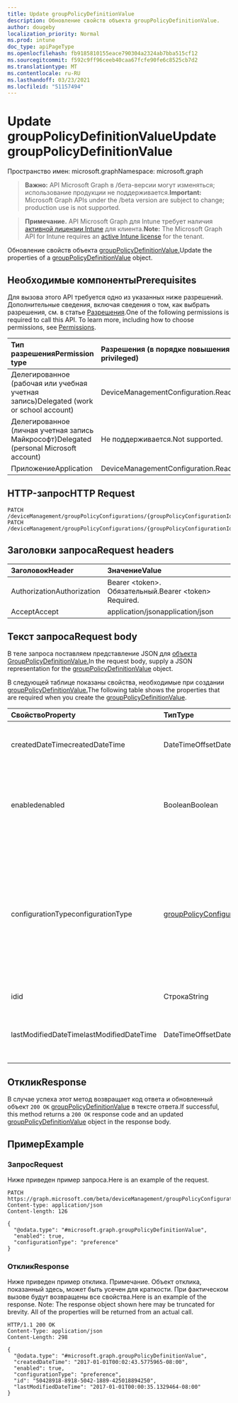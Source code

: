 ```yaml
---
title: Update groupPolicyDefinitionValue
description: Обновление свойств объекта groupPolicyDefinitionValue.
author: dougeby
localization_priority: Normal
ms.prod: intune
doc_type: apiPageType
ms.openlocfilehash: fb9185810155eace790304a2324ab7bba515cf12
ms.sourcegitcommit: f592c9ff96ceeb40caa67fcfe90fe6c8525cb7d2
ms.translationtype: MT
ms.contentlocale: ru-RU
ms.lasthandoff: 03/23/2021
ms.locfileid: "51157494"
---
```

# <a name="update-grouppolicydefinitionvalue"></a><span data-ttu-id="391fc-103">Update groupPolicyDefinitionValue</span><span class="sxs-lookup"><span data-stu-id="391fc-103">Update groupPolicyDefinitionValue</span></span>

<span data-ttu-id="391fc-104">Пространство имен: microsoft.graph</span><span class="sxs-lookup"><span data-stu-id="391fc-104">Namespace: microsoft.graph</span></span>

> <span data-ttu-id="391fc-105">**Важно:** API Microsoft Graph в /бета-версии могут изменяться; использование продукции не поддерживается.</span><span class="sxs-lookup"><span data-stu-id="391fc-105">**Important:** Microsoft Graph APIs under the /beta version are subject to change; production use is not supported.</span></span>

> <span data-ttu-id="391fc-106">**Примечание.** API Microsoft Graph для Intune требует наличия [активной лицензии Intune](https://go.microsoft.com/fwlink/?linkid=839381) для клиента.</span><span class="sxs-lookup"><span data-stu-id="391fc-106">**Note:** The Microsoft Graph API for Intune requires an [active Intune license](https://go.microsoft.com/fwlink/?linkid=839381) for the tenant.</span></span>

<span data-ttu-id="391fc-107">Обновление свойств объекта [groupPolicyDefinitionValue.](../resources/intune-grouppolicy-grouppolicydefinitionvalue.md)</span><span class="sxs-lookup"><span data-stu-id="391fc-107">Update the properties of a [groupPolicyDefinitionValue](../resources/intune-grouppolicy-grouppolicydefinitionvalue.md) object.</span></span>

## <a name="prerequisites"></a><span data-ttu-id="391fc-108">Необходимые компоненты</span><span class="sxs-lookup"><span data-stu-id="391fc-108">Prerequisites</span></span>
<span data-ttu-id="391fc-p101">Для вызова этого API требуется одно из указанных ниже разрешений. Дополнительные сведения, включая сведения о том, как выбрать разрешения, см. в статье [Разрешения](/graph/permissions-reference).</span><span class="sxs-lookup"><span data-stu-id="391fc-p101">One of the following permissions is required to call this API. To learn more, including how to choose permissions, see [Permissions](/graph/permissions-reference).</span></span>

|<span data-ttu-id="391fc-111">Тип разрешения</span><span class="sxs-lookup"><span data-stu-id="391fc-111">Permission type</span></span>|<span data-ttu-id="391fc-112">Разрешения (в порядке повышения привилегий)</span><span class="sxs-lookup"><span data-stu-id="391fc-112">Permissions (from least to most privileged)</span></span>|
|:---|:---|
|<span data-ttu-id="391fc-113">Делегированное (рабочая или учебная учетная запись)</span><span class="sxs-lookup"><span data-stu-id="391fc-113">Delegated (work or school account)</span></span>|<span data-ttu-id="391fc-114">DeviceManagementConfiguration.ReadWrite.All</span><span class="sxs-lookup"><span data-stu-id="391fc-114">DeviceManagementConfiguration.ReadWrite.All</span></span>|
|<span data-ttu-id="391fc-115">Делегированное (личная учетная запись Майкрософт)</span><span class="sxs-lookup"><span data-stu-id="391fc-115">Delegated (personal Microsoft account)</span></span>|<span data-ttu-id="391fc-116">Не поддерживается.</span><span class="sxs-lookup"><span data-stu-id="391fc-116">Not supported.</span></span>|
|<span data-ttu-id="391fc-117">Приложение</span><span class="sxs-lookup"><span data-stu-id="391fc-117">Application</span></span>|<span data-ttu-id="391fc-118">DeviceManagementConfiguration.ReadWrite.All</span><span class="sxs-lookup"><span data-stu-id="391fc-118">DeviceManagementConfiguration.ReadWrite.All</span></span>|

## <a name="http-request"></a><span data-ttu-id="391fc-119">HTTP-запрос</span><span class="sxs-lookup"><span data-stu-id="391fc-119">HTTP Request</span></span>
<!-- {
  "blockType": "ignored"
}
-->
``` http
PATCH /deviceManagement/groupPolicyConfigurations/{groupPolicyConfigurationId}/definitionValues/{groupPolicyDefinitionValueId}
PATCH /deviceManagement/groupPolicyConfigurations/{groupPolicyConfigurationId}/definitionValues/{groupPolicyDefinitionValueId}/presentationValues/{groupPolicyPresentationValueId}/definitionValue
```

## <a name="request-headers"></a><span data-ttu-id="391fc-120">Заголовки запроса</span><span class="sxs-lookup"><span data-stu-id="391fc-120">Request headers</span></span>
|<span data-ttu-id="391fc-121">Заголовок</span><span class="sxs-lookup"><span data-stu-id="391fc-121">Header</span></span>|<span data-ttu-id="391fc-122">Значение</span><span class="sxs-lookup"><span data-stu-id="391fc-122">Value</span></span>|
|:---|:---|
|<span data-ttu-id="391fc-123">Authorization</span><span class="sxs-lookup"><span data-stu-id="391fc-123">Authorization</span></span>|<span data-ttu-id="391fc-124">Bearer &lt;token&gt;. Обязательный.</span><span class="sxs-lookup"><span data-stu-id="391fc-124">Bearer &lt;token&gt; Required.</span></span>|
|<span data-ttu-id="391fc-125">Accept</span><span class="sxs-lookup"><span data-stu-id="391fc-125">Accept</span></span>|<span data-ttu-id="391fc-126">application/json</span><span class="sxs-lookup"><span data-stu-id="391fc-126">application/json</span></span>|

## <a name="request-body"></a><span data-ttu-id="391fc-127">Текст запроса</span><span class="sxs-lookup"><span data-stu-id="391fc-127">Request body</span></span>
<span data-ttu-id="391fc-128">В теле запроса поставляем представление JSON для [объекта GroupPolicyDefinitionValue.](../resources/intune-grouppolicy-grouppolicydefinitionvalue.md)</span><span class="sxs-lookup"><span data-stu-id="391fc-128">In the request body, supply a JSON representation for the [groupPolicyDefinitionValue](../resources/intune-grouppolicy-grouppolicydefinitionvalue.md) object.</span></span>

<span data-ttu-id="391fc-129">В следующей таблице показаны свойства, необходимые при создании [groupPolicyDefinitionValue.](../resources/intune-grouppolicy-grouppolicydefinitionvalue.md)</span><span class="sxs-lookup"><span data-stu-id="391fc-129">The following table shows the properties that are required when you create the [groupPolicyDefinitionValue](../resources/intune-grouppolicy-grouppolicydefinitionvalue.md).</span></span>

|<span data-ttu-id="391fc-130">Свойство</span><span class="sxs-lookup"><span data-stu-id="391fc-130">Property</span></span>|<span data-ttu-id="391fc-131">Тип</span><span class="sxs-lookup"><span data-stu-id="391fc-131">Type</span></span>|<span data-ttu-id="391fc-132">Описание</span><span class="sxs-lookup"><span data-stu-id="391fc-132">Description</span></span>|
|:---|:---|:---|
|<span data-ttu-id="391fc-133">createdDateTime</span><span class="sxs-lookup"><span data-stu-id="391fc-133">createdDateTime</span></span>|<span data-ttu-id="391fc-134">DateTimeOffset</span><span class="sxs-lookup"><span data-stu-id="391fc-134">DateTimeOffset</span></span>|<span data-ttu-id="391fc-135">Дата и время создания объекта.</span><span class="sxs-lookup"><span data-stu-id="391fc-135">The date and time the object was created.</span></span>|
|<span data-ttu-id="391fc-136">enabled</span><span class="sxs-lookup"><span data-stu-id="391fc-136">enabled</span></span>|<span data-ttu-id="391fc-137">Boolean</span><span class="sxs-lookup"><span data-stu-id="391fc-137">Boolean</span></span>|<span data-ttu-id="391fc-138">Включает или отключает связанное определение групповой политики.</span><span class="sxs-lookup"><span data-stu-id="391fc-138">Enables or disables the associated group policy definition.</span></span>|
|<span data-ttu-id="391fc-139">configurationType</span><span class="sxs-lookup"><span data-stu-id="391fc-139">configurationType</span></span>|[<span data-ttu-id="391fc-140">groupPolicyConfigurationType</span><span class="sxs-lookup"><span data-stu-id="391fc-140">groupPolicyConfigurationType</span></span>](../resources/intune-grouppolicy-grouppolicyconfigurationtype.md)|<span data-ttu-id="391fc-141">Указывает, как следует настроить значение.</span><span class="sxs-lookup"><span data-stu-id="391fc-141">Specifies how the value should be configured.</span></span> <span data-ttu-id="391fc-142">Это может быть как политика, так и как предпочтение.</span><span class="sxs-lookup"><span data-stu-id="391fc-142">This can be either as a Policy or as a Preference.</span></span> <span data-ttu-id="391fc-143">Возможные значения: `policy`, `preference`.</span><span class="sxs-lookup"><span data-stu-id="391fc-143">Possible values are: `policy`, `preference`.</span></span>|
|<span data-ttu-id="391fc-144">id</span><span class="sxs-lookup"><span data-stu-id="391fc-144">id</span></span>|<span data-ttu-id="391fc-145">Строка</span><span class="sxs-lookup"><span data-stu-id="391fc-145">String</span></span>|<span data-ttu-id="391fc-146">Ключ объекта.</span><span class="sxs-lookup"><span data-stu-id="391fc-146">Key of the entity.</span></span>|
|<span data-ttu-id="391fc-147">lastModifiedDateTime</span><span class="sxs-lookup"><span data-stu-id="391fc-147">lastModifiedDateTime</span></span>|<span data-ttu-id="391fc-148">DateTimeOffset</span><span class="sxs-lookup"><span data-stu-id="391fc-148">DateTimeOffset</span></span>|<span data-ttu-id="391fc-149">Дата и время последнего изменения объекта.</span><span class="sxs-lookup"><span data-stu-id="391fc-149">The date and time the entity was last modified.</span></span>|



## <a name="response"></a><span data-ttu-id="391fc-150">Отклик</span><span class="sxs-lookup"><span data-stu-id="391fc-150">Response</span></span>
<span data-ttu-id="391fc-151">В случае успеха этот метод возвращает код ответа и обновленный объект `200 OK` [groupPolicyDefinitionValue](../resources/intune-grouppolicy-grouppolicydefinitionvalue.md) в тексте ответа.</span><span class="sxs-lookup"><span data-stu-id="391fc-151">If successful, this method returns a `200 OK` response code and an updated [groupPolicyDefinitionValue](../resources/intune-grouppolicy-grouppolicydefinitionvalue.md) object in the response body.</span></span>

## <a name="example"></a><span data-ttu-id="391fc-152">Пример</span><span class="sxs-lookup"><span data-stu-id="391fc-152">Example</span></span>

### <a name="request"></a><span data-ttu-id="391fc-153">Запрос</span><span class="sxs-lookup"><span data-stu-id="391fc-153">Request</span></span>
<span data-ttu-id="391fc-154">Ниже приведен пример запроса.</span><span class="sxs-lookup"><span data-stu-id="391fc-154">Here is an example of the request.</span></span>
``` http
PATCH https://graph.microsoft.com/beta/deviceManagement/groupPolicyConfigurations/{groupPolicyConfigurationId}/definitionValues/{groupPolicyDefinitionValueId}
Content-type: application/json
Content-length: 126

{
  "@odata.type": "#microsoft.graph.groupPolicyDefinitionValue",
  "enabled": true,
  "configurationType": "preference"
}
```

### <a name="response"></a><span data-ttu-id="391fc-155">Отклик</span><span class="sxs-lookup"><span data-stu-id="391fc-155">Response</span></span>
<span data-ttu-id="391fc-p103">Ниже приведен пример отклика. Примечание. Объект отклика, показанный здесь, может быть усечен для краткости. При фактическом вызове будут возвращены все свойства.</span><span class="sxs-lookup"><span data-stu-id="391fc-p103">Here is an example of the response. Note: The response object shown here may be truncated for brevity. All of the properties will be returned from an actual call.</span></span>
``` http
HTTP/1.1 200 OK
Content-Type: application/json
Content-Length: 298

{
  "@odata.type": "#microsoft.graph.groupPolicyDefinitionValue",
  "createdDateTime": "2017-01-01T00:02:43.5775965-08:00",
  "enabled": true,
  "configurationType": "preference",
  "id": "50428918-8918-5042-1889-425018894250",
  "lastModifiedDateTime": "2017-01-01T00:00:35.1329464-08:00"
}
```




